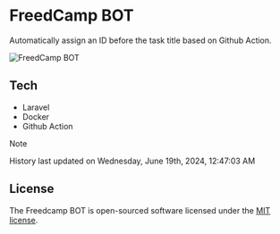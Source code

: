# FreedCamp BOT

Automatically assign an ID before the task title based on Github Action.

![FreedCamp BOT](https://repository-images.githubusercontent.com/737932867/7d34798b-2680-471c-b089-a78a718d3d6a)

## Tech

- Laravel
- Docker
- Github Action

> [!NOTE]  
> History last updated on Wednesday, June 19th, 2024, 12:47:03 AM

## License

The Freedcamp BOT is open-sourced software licensed under the [MIT license](https://opensource.org/licenses/MIT).
